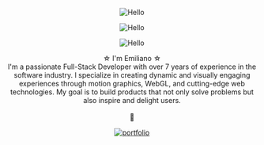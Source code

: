 
<p align="center">
  <img src="https://user-images.githubusercontent.com/15883174/114604530-5cf82000-9c6f-11eb-8a57-d8168beb2938.gif" alt="Hello"/>
</p>


<p align="center">
  <img src="https://user-images.githubusercontent.com/15883174/114604494-54074e80-9c6f-11eb-8e26-17fb0225497c.gif" alt="Hello"/>
</p>


<p align="center">
  <img src="https://user-images.githubusercontent.com/15883174/114604530-5cf82000-9c6f-11eb-8a57-d8168beb2938.gif" alt="Hello"/>
</p>

<p align="center">
☆ I'm Emiliano ☆<br>
I'm a passionate Full-Stack Developer with over 7 years of experience in the software industry. I specialize in creating dynamic and visually engaging experiences through motion graphics, WebGL, and cutting-edge web technologies. My goal is to build products that not only solve problems but also inspire and delight users.
<br><br>
🤠
</p>


<p align="center">
  <a align="center" href="https://www.emilianolucero.info/"><img src="https://user-images.githubusercontent.com/15883174/114609396-245b4500-9c75-11eb-90f9-b80450dfd8e1.gif" alt="portfolio"/></a>
</p>
<!--
**emilianoglucero/emilianoglucero** is a ✨ _special_ ✨ repository because its `README.md` (this file) appears on your GitHub profile.

Here are some ideas to get you started:

- 🔭 I’m currently working on ...
- 🌱 I’m currently learning ...
- 👯 I’m looking to collaborate on ...
- 🤔 I’m looking for help with ...
- 💬 Ask me about ...
- 📫 How to reach me: ...
- 😄 Pronouns: ...
- ⚡ Fun fact: ...
-->

